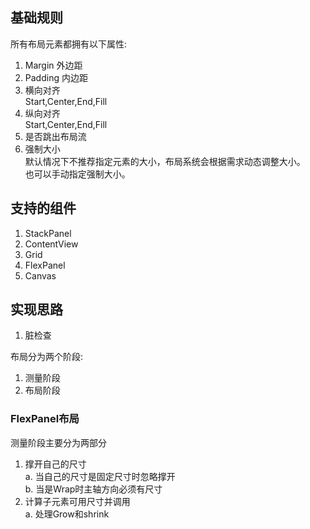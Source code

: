 ## 基础规则
所有布局元素都拥有以下属性:
1. Margin 外边距
2. Padding 内边距
3. 横向对齐   
    Start,Center,End,Fill  
4. 纵向对齐  
    Start,Center,End,Fill
5. 是否跳出布局流
6. 强制大小  
默认情况下不推荐指定元素的大小，布局系统会根据需求动态调整大小。  
也可以手动指定强制大小。

## 支持的组件
1. StackPanel
2. ContentView
3. Grid
4. FlexPanel
5. Canvas

## 实现思路
1. 脏检查

布局分为两个阶段:  
1. 测量阶段  
2. 布局阶段  


### FlexPanel布局
测量阶段主要分为两部分     
1. 撑开自己的尺寸  
     a. 当自己的尺寸是固定尺寸时忽略撑开  
     b. 当是Wrap时主轴方向必须有尺寸  
2. 计算子元素可用尺寸并调用  
     a. 处理Grow和shrink